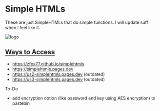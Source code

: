 # Simple HTMLs

These are just SimpleHTMLs that do simple functions. I will update suff when I feel like it.

![logo](https://raw.githubusercontent.com/zfex77/simplehtmls/src/plasticdots-personal-use-regular.png)

## <ins>Ways to Access</ins>
- https://zfex77.github.io/simplehtmls
- https://simplehtmls.pages.dev
- https://us2-simplehtmls.pages.dev (outdated)
- https://us3-simplehtmls.pages.dev (outdated)

To-Do
- add encryption option (like password and key using AES encryption) to pastebin
